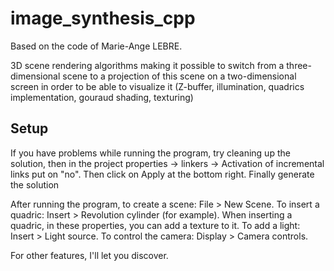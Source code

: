 # image_synthesis_cpp

Based on the code of Marie-Ange LEBRE.

3D scene rendering algorithms making it possible to switch from a three-dimensional scene to a projection of this scene on a two-dimensional screen in order to be able to visualize it (Z-buffer, illumination,  quadrics implementation,  gouraud shading, texturing)

## Setup
If you have problems while running the program, try cleaning up the solution, then in the project properties -> linkers -> Activation of incremental links put on "no". Then click on Apply at the bottom right. Finally generate the solution

After running the program, to create a scene: File > New Scene. To insert a quadric: Insert > Revolution cylinder (for example). When inserting a quadric, in these properties, you can add a texture to it. To add a light: Insert > Light source. To control the camera: Display > Camera controls.

For other features, I'll let you discover.
